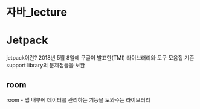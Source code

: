 자바_lecture
============

# Jetpack
jetpack이란?
2018년 5월 8일에 구글이 발표한(TMI) 라이브러리와 도구 모음집
기존 support library의 문제점들을 보완

## room
room - 앱 내부에 데이터를 관리하는 기능을 도와주는 라이브러리